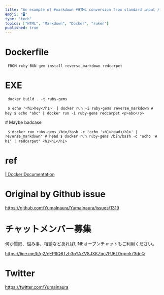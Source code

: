 ```yaml
---
title: "An example of #markdown #HTML conversion from standard input / output "
emoji: "🖥"
type: "tech"
topics: ["HTML", "Markdown", "Docker", "ruker"]
published: true
---
```


<h1> Dockerfile </h1><pre> <code>FROM ruby RUN gem install reverse_markdown redcarpet</code> </pre><h1> EXE </h1><pre> <code>docker build . -t ruby-gems</code> </pre><pre> <code>$ echo &#39;&lt;h1&gt;hey&lt;/h1&gt;&#39; | docker run -i ruby-gems reverse_markdown # hey $ echo &quot;abc&quot; | docker run -i ruby-gems redcarpet &lt;p&gt;abc&lt;/p&gt;</code> </pre><p> # Maybe badcase </p><pre> <code>$ docker run ruby-gems /bin/bash -c &quot;echo &#39;&lt;h1&gt;head&lt;/h1&gt;&#39; | reverse_markdown&quot; # head $ docker run ruby-gems /bin/bash -c &quot;echo &#39;# h1&#39; | redcarpet&quot; &lt;h1&gt;h1&lt;/h1&gt;</code> </pre><h1> ref </h1><p> <a href="https://docs.docker.com/engine/reference/run/">| Docker Documentation</a> </p>

# Original by Github issue

https://github.com/YumaInaura/YumaInaura/issues/1319








<!-- Update From Qiita API -->

# チャットメンバー募集


何か質問、悩み事、相談などあればLINEオープンチャットもご利用ください。

https://line.me/ti/g2/eEPltQ6Tzh3pYAZV8JXKZqc7PJ6L0rpm573dcQ





# Twitter


https://twitter.com/YumaInaura


<!-- Update From Qiita API -->


